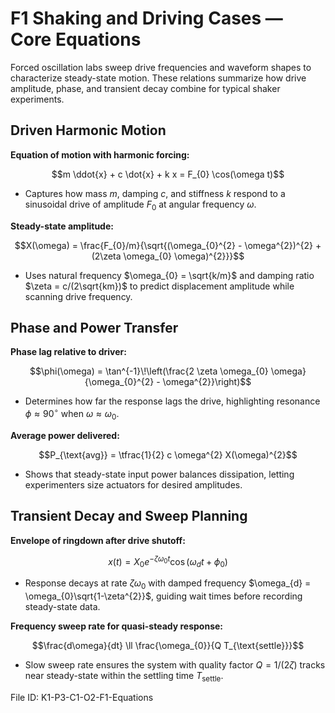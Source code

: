 # F1 Shaking and Driving Cases — Core Equations

Forced oscillation labs sweep drive frequencies and waveform shapes to characterize steady-state motion. These relations summarize how drive amplitude, phase, and transient decay combine for typical shaker experiments.

## Driven Harmonic Motion
**Equation of motion with harmonic forcing:**

$$m \ddot{x} + c \dot{x} + k x = F_{0} \cos(\omega t)$$

- Captures how mass $m$, damping $c$, and stiffness $k$ respond to a sinusoidal drive of amplitude $F_{0}$ at angular frequency $\omega$.

**Steady-state amplitude:**

$$X(\omega) = \frac{F_{0}/m}{\sqrt{(\omega_{0}^{2} - \omega^{2})^{2} + (2\zeta \omega_{0} \omega)^{2}}}$$

- Uses natural frequency $\omega_{0} = \sqrt{k/m}$ and damping ratio $\zeta = c/(2\sqrt{km})$ to predict displacement amplitude while scanning drive frequency.

## Phase and Power Transfer
**Phase lag relative to driver:**

$$\phi(\omega) = \tan^{-1}\!\left(\frac{2 \zeta \omega_{0} \omega}{\omega_{0}^{2} - \omega^{2}}\right)$$

- Determines how far the response lags the drive, highlighting resonance $\phi \approx 90^{\circ}$ when $\omega \approx \omega_{0}$.

**Average power delivered:**

$$P_{\text{avg}} = \tfrac{1}{2} c \omega^{2} X(\omega)^{2}$$

- Shows that steady-state input power balances dissipation, letting experimenters size actuators for desired amplitudes.

## Transient Decay and Sweep Planning
**Envelope of ringdown after drive shutoff:**

$$x(t) = X_{0} e^{-\zeta \omega_{0} t} \cos(\omega_{d} t + \phi_{0})$$

- Response decays at rate $\zeta \omega_{0}$ with damped frequency $\omega_{d} = \omega_{0}\sqrt{1-\zeta^{2}}$, guiding wait times before recording steady-state data.

**Frequency sweep rate for quasi-steady response:**

$$\frac{d\omega}{dt} \ll \frac{\omega_{0}}{Q T_{\text{settle}}}$$

- Slow sweep rate ensures the system with quality factor $Q = 1/(2\zeta)$ tracks near steady-state within the settling time $T_{\text{settle}}$.

File ID: K1-P3-C1-O2-F1-Equations
